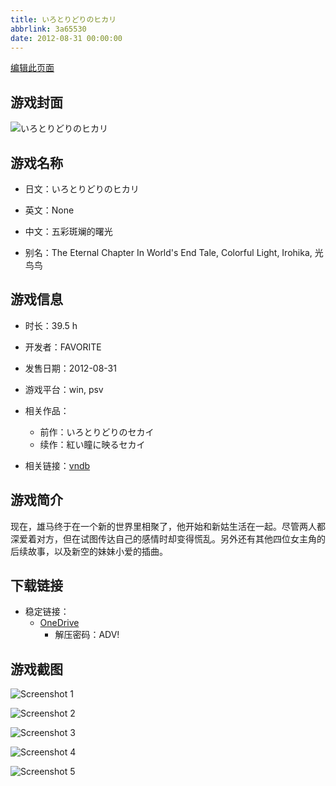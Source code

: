```yaml
---
title: いろとりどりのヒカリ
abbrlink: 3a65530
date: 2012-08-31 00:00:00
---
```

[编辑此页面](https://github.com/ACG-3/ADV3-source/blob/main/source/_posts/games/%E3%81%84%E3%82%8D%E3%81%A8%E3%82%8A%E3%81%A9%E3%82%8A%E3%81%AE%E3%83%92%E3%82%AB%E3%83%AA.md)

## 游戏封面

![いろとりどりのヒカリ](https://pan.timero.xyz/d/onedrive/img_lib_001/%E3%81%84%E3%82%8D%E3%81%A8%E3%82%8A%E3%81%A9%E3%82%8A%E3%81%AE%E3%83%92%E3%82%AB%E3%83%AA_cover.avif)


## 游戏名称

- 日文：いろとりどりのヒカリ
- 英文：None
- 中文：五彩斑斓的曙光

- 别名：The Eternal Chapter In World's End Tale, Colorful Light, Irohika, 光鸟鸟


## 游戏信息

- 时长：39.5 h
- 开发者：FAVORITE
- 发售日期：2012-08-31
- 游戏平台：win, psv
- 相关作品：
   - 前作：いろとりどりのセカイ
   - 续作：紅い瞳に映るセカイ

- 相关链接：[vndb](https://vndb.org/v10028)


## 游戏简介

现在，雄马终于在一个新的世界里相聚了，他开始和新姑生活在一起。尽管两人都深爱着对方，但在试图传达自己的感情时却变得慌乱。另外还有其他四位女主角的后续故事，以及新空的妹妹小爱的插曲。




## 下载链接

- 稳定链接：
    - [OneDrive](https://pan.timero.xyz/onedrive/adv_lib_001/%E3%81%84%E3%82%8D%E3%81%A8%E3%82%8A%E3%81%A9%E3%82%8A%E3%81%AE%E3%83%92%E3%82%AB%E3%83%AA)
        - 解压密码：ADV!



## 游戏截图


![Screenshot 1](https://pan.timero.xyz/d/onedrive/img_lib_001/%E3%81%84%E3%82%8D%E3%81%A8%E3%82%8A%E3%81%A9%E3%82%8A%E3%81%AE%E3%83%92%E3%82%AB%E3%83%AA_Screenshot_1.avif)

![Screenshot 2](https://pan.timero.xyz/d/onedrive/img_lib_001/%E3%81%84%E3%82%8D%E3%81%A8%E3%82%8A%E3%81%A9%E3%82%8A%E3%81%AE%E3%83%92%E3%82%AB%E3%83%AA_Screenshot_2.avif)

![Screenshot 3](https://pan.timero.xyz/d/onedrive/img_lib_001/%E3%81%84%E3%82%8D%E3%81%A8%E3%82%8A%E3%81%A9%E3%82%8A%E3%81%AE%E3%83%92%E3%82%AB%E3%83%AA_Screenshot_3.avif)

![Screenshot 4](https://pan.timero.xyz/d/onedrive/img_lib_001/%E3%81%84%E3%82%8D%E3%81%A8%E3%82%8A%E3%81%A9%E3%82%8A%E3%81%AE%E3%83%92%E3%82%AB%E3%83%AA_Screenshot_4.avif)

![Screenshot 5](https://pan.timero.xyz/d/onedrive/img_lib_001/%E3%81%84%E3%82%8D%E3%81%A8%E3%82%8A%E3%81%A9%E3%82%8A%E3%81%AE%E3%83%92%E3%82%AB%E3%83%AA_Screenshot_5.avif)

